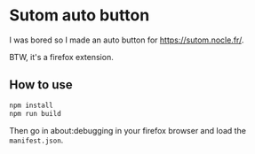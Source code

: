 # Sutom auto button

I was bored so I made an auto button for https://sutom.nocle.fr/.

BTW, it's a firefox extension.

## How to use

```bash
npm install
npm run build
```

Then go in about:debugging in your firefox browser and load the `manifest.json`.